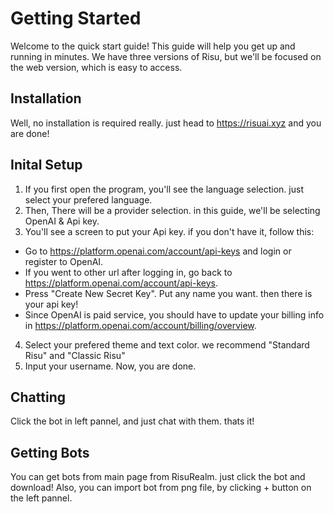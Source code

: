 # Getting Started

Welcome to the quick start guide! This guide will help you get up and running in minutes.
We have three versions of Risu, but we'll be focused on the web version, which is easy to access.

## Installation

Well, no installation is required really. just head to https://risuai.xyz and you are done!

## Inital Setup

1. If you first open the program, you'll see the language selection. just select your prefered language.
2. Then, There will be a provider selection. in this guide, we'll be selecting OpenAI & Api key.
3. You'll see a screen to put your Api key. if you don't have it, follow this:
 - Go to https://platform.openai.com/account/api-keys and login or register to OpenAI.
 - If you went to other url after logging in, go back to https://platform.openai.com/account/api-keys.
 - Press "Create New Secret Key". Put any name you want. then there is your api key!
 - Since OpenAI is paid service, you should have to update your billing info in https://platform.openai.com/account/billing/overview.
4. Select your prefered theme and text color. we recommend "Standard Risu" and "Classic Risu"
5. Input your username. Now, you are done.

## Chatting

Click the bot in left pannel, and just chat with them. thats it!

## Getting Bots

You can get bots from main page from RisuRealm. just click the bot and download!
Also, you can import bot from png file, by clicking + button on the left pannel.